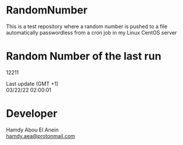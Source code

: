 # RandomNumber    
This is a test repository where a random number is pushed to a file automatically passwordless from a cron job in my Linux CentOS server    
# Random Number of the last run   
12211
      
Last update (GMT +1)    
03/22/22 02:00:01
# Developer    
Hamdy Abou El Anein   
hamdy.aea@protonmail.com
